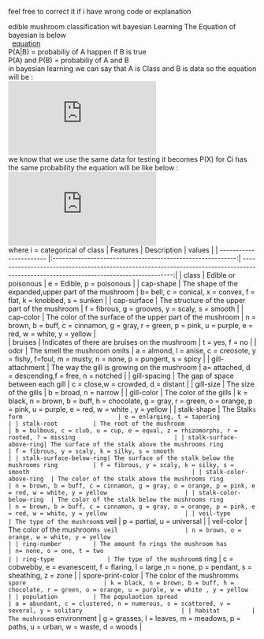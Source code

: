 feel free to correct it if i have wrong code or explanation

edible mushroom classification wit bayesian Learning
The Equation of bayesian is below <br/>
&nbsp; [equation](https://latex.codecogs.com/gif.latex?P%28A%7CB%29%20%3D%20%5Cfrac%7BP%28B%7CA%29*P%28A%29%7D%7BP%28B%29%7D)<br/>
P(A|B) = probabiliy of A happen if B is true
<br/>
P(A) and P(B) = probabiliy of A and B <br/>
in bayesian learning we can say that A is Class and B is data so the equation will be :</br>
![equation](https://latex.codecogs.com/gif.latex?P%28Ci%7CX%29%20%3D%20%5Cfrac%7BP%28X%7CCi%29*P%28Ci%29%7D%7BP%28X%29%7D)<br/>
we know that we use the same data for testing it becomes P(X) for Ci has the same probability the equation will be like below :<br/>
![equation](https://latex.codecogs.com/gif.latex?P%28Ci%7CX%29%20%3D%20%7BP%28X%7CCi%29*P%28Ci%29%7D)<br/>
where i = categorical of class
| Features      	  | Description   					       | values  																|
| ----------------------- |:----------------------------------------------------------:| --------------------------------------------------------------------------------------------------------------------------------------:|
| class      		  | Edible or poisonous 				       | e = Edible, p = poisonous   														|
| cap-shape      	  | The shape of the expanded,upper part of the mushroom       | b= bell, c = conical, x = convex, f = flat, k = knobbed, s = sunken   									|
| cap-surface 		  | The structure of the upper part of the mushroom            | f = fibrous, g = grooves, y = scaly, s = smooth   											|
| cap-color 		  | The color of the surface of the upper part of the mushroom | n = brown, b = buff, c = cinnamon, g = gray, r = green, p = pink, u = purple, e = red, w = white, y = yellow			   	|	
| bruises 		  | Indicates of there are bruises on the mushroom             | t = yes, f = no   															|
| odor 			  | The smell the mushroom omits      			       | a = almond, l = anise, c = creosote, y = fishy, f=foul, m = musty, n = none, p = pungent, s = spicy   					|
| gill-attachment 	  | The way the gill is growing on the mushroom      	       | a= attached, d = descending,f = free, n = notched   											|
| gill-spacing 	 	  | The gap of space between each gill      		       | c = close,w = crowded, d = distant   													|
| gill-size 		  | The size of the gills      				       | b = broad, n = narrow   														|
| gill-color 		  | The color of the gills      			       | k = black, n = brown, b = buff, h = chocolate, g = gray, r = green, o = orange, p = pink, u = purple, e = red, w = white , y = yellow  |
| stalk-shape 		  | The Stalk`s form      				       | e = enlarging, t = tapering   														|
| stalk-root 		  | The root of the mushroom      			       | b = bulbous, c = club, u = cup, e = equal, z = rhizomorphs, r = rooted, ? = missing   							|
| stalk-surface-above-ring| The surface of the stalk above the mushrooms ring          | f = fibrous, y = scaly, k = silky, s = smooth   											|
| stalk-surface-below-ring| The surface of the stalk below the mushrooms ring          | f = fibrous, y = scaly, k = silky, s = smooth   											|
| stalk-color-above-ring  | The color of the stalk above the mushrooms ring            | n = brown, b = buff, c = cinnamon, g = gray, o = orange, p = pink, e = red, w = white, y = yellow   					|
| stalk-color-below-ring  | The color of the stalk below the mushrooms ring            | n = brown, b = buff, c = cinnamon, g = gray, o = orange, p = pink, e = red, w = white, y = yellow   					|
| veil-type 		  | The type of the mushroom`s veil       		       | p = partial, u = universal   														|
| veil-color 		  | The color of the mushroom`s veil      		       | n = brown, o = orange, w = white, y = yellow   											|
| ring-number 		  | The amount fo rings the mushroom has      	               | n= none, o = one, t = two   														|
| ring-type 	    	  | The type of the mushroom`s ring                            | c = cobwebby, e = evanescent, f = flaring, l = large ,n = none, p = pendant, s = sheathing, z = zone   				|
| spore-print-color 	  | The color of the mushromm`s spore      	               | k = black, n = brown, b = buff, h = chocolate, r = green, o = orange, u = purple, w = white , y = yellow   				|
| population 		  | The populaotion spread      	                       | a = abundant, c = clustered, n = numerous, s = scattered, v = several, y = solitary   							|
| habitat 		  | The mushroom`s environment      			       | g = grasses, l = leaves, m = meadows, p = paths, u = urban, w = waste, d = woods   							|



